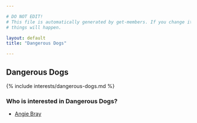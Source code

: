 ```yaml
---

# DO NOT EDIT!
# This file is automatically generated by get-members. If you change it, bad
# things will happen.

layout: default
title: "Dangerous Dogs"

---
```


## Dangerous Dogs

{% include interests/dangerous-dogs.md %}

### Who is interested in Dangerous Dogs?


* [Angie Bray](/members/angie-bray.html)
